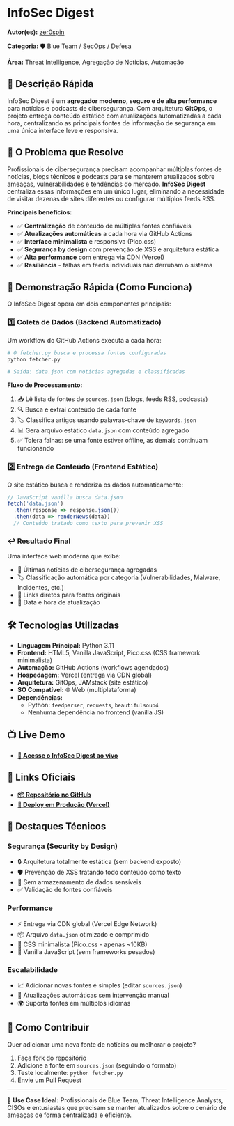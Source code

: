 # InfoSec Digest

**Autor(es):** [zer0spin](./../membros/zer0spin.md)

**Categoria:** 🛡️ Blue Team / SecOps / Defesa

**Área:** Threat Intelligence, Agregação de Notícias, Automação

## 📄 Descrição Rápida

InfoSec Digest é um **agregador moderno, seguro e de alta performance** para notícias e podcasts de cibersegurança. Com arquitetura **GitOps**, o projeto entrega conteúdo estático com atualizações automatizadas a cada hora, centralizando as principais fontes de informação de segurança em uma única interface leve e responsiva.

## 🎯 O Problema que Resolve

Profissionais de cibersegurança precisam acompanhar múltiplas fontes de notícias, blogs técnicos e podcasts para se manterem atualizados sobre ameaças, vulnerabilidades e tendências do mercado. **InfoSec Digest** centraliza essas informações em um único lugar, eliminando a necessidade de visitar dezenas de sites diferentes ou configurar múltiplos feeds RSS.

**Principais benefícios:**
- ✅ **Centralização** de conteúdo de múltiplas fontes confiáveis
- ✅ **Atualizações automáticas** a cada hora via GitHub Actions
- ✅ **Interface minimalista** e responsiva (Pico.css)
- ✅ **Segurança by design** com prevenção de XSS e arquitetura estática
- ✅ **Alta performance** com entrega via CDN (Vercel)
- ✅ **Resiliência** - falhas em feeds individuais não derrubam o sistema

## 🚀 Demonstração Rápida (Como Funciona)

O InfoSec Digest opera em dois componentes principais:

### 1️⃣ **Coleta de Dados (Backend Automatizado)**

Um workflow do GitHub Actions executa a cada hora:

```bash
# O fetcher.py busca e processa fontes configuradas
python fetcher.py

# Saída: data.json com notícias agregadas e classificadas
```

**Fluxo de Processamento:**
1. 📥 Lê lista de fontes de `sources.json` (blogs, feeds RSS, podcasts)
2. 🔍 Busca e extrai conteúdo de cada fonte
3. 🏷️ Classifica artigos usando palavras-chave de `keywords.json`
4. 📊 Gera arquivo estático `data.json` com conteúdo agregado
5. ✅ Tolera falhas: se uma fonte estiver offline, as demais continuam funcionando

### 2️⃣ **Entrega de Conteúdo (Frontend Estático)**

O site estático busca e renderiza os dados automaticamente:

```javascript
// JavaScript vanilla busca data.json
fetch('data.json')
  .then(response => response.json())
  .then(data => renderNews(data))
  // Conteúdo tratado como texto para prevenir XSS
```

### ↩️ Resultado Final

Uma interface web moderna que exibe:
- 📰 Últimas notícias de cibersegurança agregadas
- 🏷️ Classificação automática por categoria (Vulnerabilidades, Malware, Incidentes, etc.)
- 🔗 Links diretos para fontes originais
- 📅 Data e hora de atualização

## 🛠️ Tecnologias Utilizadas

* **Linguagem Principal:** Python 3.11
* **Frontend:** HTML5, Vanilla JavaScript, Pico.css (CSS framework minimalista)
* **Automação:** GitHub Actions (workflows agendados)
* **Hospedagem:** Vercel (entrega via CDN global)
* **Arquitetura:** GitOps, JAMstack (site estático)
* **SO Compatível:** 🌐 Web (multiplataforma)
* **Dependências:**
  - Python: `feedparser`, `requests`, `beautifulsoup4`
  - Nenhuma dependência no frontend (vanilla JS)

## 📺 Live Demo

* **[🔗 Acesse o InfoSec Digest ao vivo](https://infosec-digest.vercel.app)**

## 🔗 Links Oficiais

* **[📦 Repositório no GitHub](https://github.com/zer0spin/infosec-digest)**
* **[🚀 Deploy em Produção (Vercel)](https://infosec-digest.vercel.app)**

## 🌟 Destaques Técnicos

### Segurança (Security by Design)
- 🔒 Arquitetura totalmente estática (sem backend exposto)
- 🛡️ Prevenção de XSS tratando todo conteúdo como texto
- 🔐 Sem armazenamento de dados sensíveis
- ✅ Validação de fontes confiáveis

### Performance
- ⚡ Entrega via CDN global (Vercel Edge Network)
- 📦 Arquivo `data.json` otimizado e comprimido
- 🎨 CSS minimalista (Pico.css - apenas ~10KB)
- 🚀 Vanilla JavaScript (sem frameworks pesados)

### Escalabilidade
- 📈 Adicionar novas fontes é simples (editar `sources.json`)
- 🔄 Atualizações automáticas sem intervenção manual
- 🌍 Suporta fontes em múltiplos idiomas

## 🤝 Como Contribuir

Quer adicionar uma nova fonte de notícias ou melhorar o projeto?

1. Faça fork do repositório
2. Adicione a fonte em `sources.json` (seguindo o formato)
3. Teste localmente: `python fetcher.py`
4. Envie um Pull Request

---

**🎯 Use Case Ideal:** Profissionais de Blue Team, Threat Intelligence Analysts, CISOs e entusiastas que precisam se manter atualizados sobre o cenário de ameaças de forma centralizada e eficiente.
